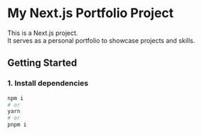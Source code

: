 # My Next.js Portfolio Project

This is a Next.js project.  
It serves as a personal portfolio to showcase projects and skills.

## Getting Started

### 1. Install dependencies

```bash
npm i
# or
yarn
# or
pnpm i
